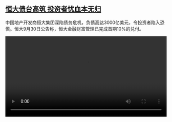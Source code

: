 <!--1633011425000-->
[恒大债台高筑 投资者忧血本无归](https://www.dw.com/zh/%E6%81%92%E5%A4%A7%E5%80%BA%E5%8F%B0%E9%AB%98%E7%AD%91%20%E6%8A%95%E8%B5%84%E8%80%85%E5%BF%A7%E8%A1%80%E6%9C%AC%E6%97%A0%E5%BD%92/a-59365994)
------

<p>中国地产开发商恒大集团深陷债务危机，负债高达3000亿美元，令投资者陷入恐慌。恒大9月30日公告称，恒大金融财富管理已完成首期10%的兑付。</small></p><video src="https://tvdownloaddw-a.akamaihd.net/dwtv_video/flv/vdt_zh/2021/bchi210930_001_evergrande_01r_sd_avc.mp4" controls style="width:100%"></video>
